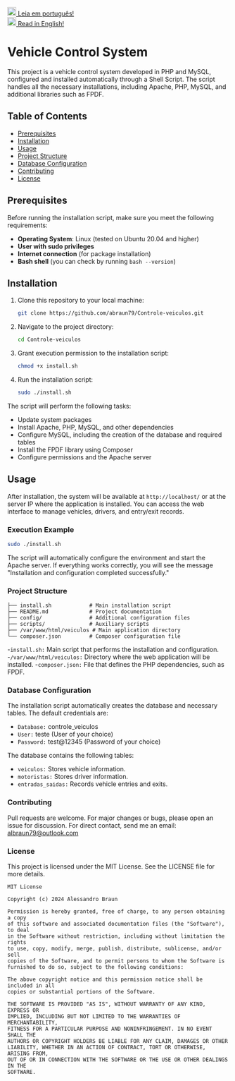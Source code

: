 <img height="20px"  src="https://i.imgur.com/1ubgfmC.png"><a href="README.md">  Leia em português!</a><br/>
<img height="20px"  src="https://i.imgur.com/UrpOBOr.png"><a href="README-us.md">  Read in English!</a>

# Vehicle Control System

This project is a vehicle control system developed in PHP and MySQL, configured and installed automatically through a Shell Script. The script handles all the necessary installations, including Apache, PHP, MySQL, and additional libraries such as FPDF.

## Table of Contents

- [Prerequisites](#prerequisites)
- [Installation](#installation)
- [Usage](#usage)
- [Project Structure](#project-structure)
- [Database Configuration](#database-configuration)
- [Contributing](#contributing)
- [License](#license)

## Prerequisites

Before running the installation script, make sure you meet the following requirements:

- **Operating System**: Linux (tested on Ubuntu 20.04 and higher)
- **User with sudo privileges**
- **Internet connection** (for package installation)
- **Bash shell** (you can check by running `bash --version`)

## Installation

1. Clone this repository to your local machine:

    ```bash
    git clone https://github.com/abraun79/Controle-veiculos.git
    ```

2. Navigate to the project directory:

    ```bash
    cd Controle-veiculos
    ```

3. Grant execution permission to the installation script:

    ```bash
    chmod +x install.sh
    ```

4. Run the installation script:

    ```bash
    sudo ./install.sh
    ```

The script will perform the following tasks:

- Update system packages
- Install Apache, PHP, MySQL, and other dependencies
- Configure MySQL, including the creation of the database and required tables
- Install the FPDF library using Composer
- Configure permissions and the Apache server

## Usage

After installation, the system will be available at `http://localhost/` or at the server IP where the application is installed. You can access the web interface to manage vehicles, drivers, and entry/exit records.

### Execution Example

```bash
sudo ./install.sh
```
The script will automatically configure the environment and start the Apache server. If everything works correctly, you will see the message "Installation and configuration completed successfully."

### Project Structure
```
├── install.sh            # Main installation script
├── README.md             # Project documentation
├── config/               # Additional configuration files
├── scripts/              # Auxiliary scripts
├── /var/www/html/veiculos # Main application directory
└── composer.json         # Composer configuration file
```
-`install.sh:` Main script that performs the installation and configuration.
-`/var/www/html/veiculos:` Directory where the web application will be installed.
-`composer.json:` File that defines the PHP dependencies, such as FPDF.

### Database Configuration

The installation script automatically creates the database and necessary tables. The default credentials are:

- `Database:` controle_veiculos
- `User:` teste (User of your choice)
- `Password:` test@12345 (Password of your choice)

The database contains the following tables:

- `veiculos:` Stores vehicle information.
- `motoristas:` Stores driver information.
- `entradas_saidas:` Records vehicle entries and exits.

### Contributing

Pull requests are welcome. For major changes or bugs, please open an issue for discussion.
For direct contact, send me an email: albraun79@outlook.com

### License

This project is licensed under the MIT License. See the LICENSE file for more details.
```
MIT License

Copyright (c) 2024 Alessandro Braun

Permission is hereby granted, free of charge, to any person obtaining a copy
of this software and associated documentation files (the "Software"), to deal
in the Software without restriction, including without limitation the rights
to use, copy, modify, merge, publish, distribute, sublicense, and/or sell
copies of the Software, and to permit persons to whom the Software is
furnished to do so, subject to the following conditions:

The above copyright notice and this permission notice shall be included in all
copies or substantial portions of the Software.

THE SOFTWARE IS PROVIDED "AS IS", WITHOUT WARRANTY OF ANY KIND, EXPRESS OR
IMPLIED, INCLUDING BUT NOT LIMITED TO THE WARRANTIES OF MERCHANTABILITY,
FITNESS FOR A PARTICULAR PURPOSE AND NONINFRINGEMENT. IN NO EVENT SHALL THE
AUTHORS OR COPYRIGHT HOLDERS BE LIABLE FOR ANY CLAIM, DAMAGES OR OTHER
LIABILITY, WHETHER IN AN ACTION OF CONTRACT, TORT OR OTHERWISE, ARISING FROM,
OUT OF OR IN CONNECTION WITH THE SOFTWARE OR THE USE OR OTHER DEALINGS IN THE
SOFTWARE.
```
